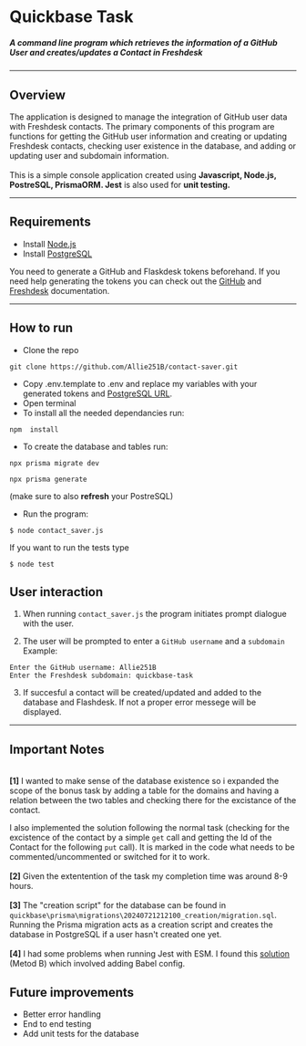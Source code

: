 # Quickbase Task

##### A command line program which retrieves the information of a GitHub User and creates/updates a Contact in Freshdesk

---

## Overview


The application is designed to manage the integration of GitHub user data with Freshdesk contacts. The primary components of this program are functions for getting the GitHub user information and creating or updating Freshdesk contacts, checking user existence in the database, and adding or updating user and subdomain information.
\
\
This is a simple console application created using **Javascript, Node.js, PostreSQL, PrismaORM. Jest** is also used for **unit testing.**

---

## Requirements

- Install [Node.js](https://nodejs.org/en/download)
- Install [PostgreSQL](https://www.postgresql.org/download/)

You need to generate a GitHub and Flaskdesk tokens beforehand. If you need help generating the tokens you can check out the [GitHub](https://docs.github.com/en/rest/authentication/authenticating-to-the-rest-api?apiVersion=2022-11-28) and [Freshdesk](https://developers.freshdesk.com/api/#getting-started) documentation.



---
## How to run

- Clone the repo 
 ```
 git clone https://github.com/Allie251B/contact-saver.git
 ```
- Copy .env.template to .env and replace my variables with your generated tokens and [PostgreSQL URL](https://www.prisma.io/docs/orm/overview/databases/postgresql#connection-url).
- Open terminal
- To install all the needed dependancies run:

 ```
 npm  install
 ```


- To create the database and tables run:

```
npx prisma migrate dev  
``` 
``` 
npx prisma generate
``` 

(make sure to also **refresh** your PostreSQL)
- Run the program:
```
$ node contact_saver.js
``` 

If you want to run the tests type
```
$ node test
```


## User interaction

1. When running `contact_saver.js` the program initiates prompt dialogue with the user.

2. The user will be prompted to enter a `GitHub username` and a `subdomain` 
\
Example:

```
Enter the GitHub username: Allie251B
Enter the Freshdesk subdomain: quickbase-task
```

3. If succesful a contact will be created/updated and added to the database and Flashdesk. If not a proper error messege will be displayed.


---
## Important Notes
\
**[1]**  I wanted to make sense of the database existence so i expanded the scope of the bonus task by adding a table for the domains and having a relation between the two tables and checking there for the excistance of the contact. 

I also implemented the solution following the normal task (checking for the excistence of the contact by a simple `get` call and getting the Id of the Contact for the following `put` call). It is marked in the code what needs to be commented/uncommented or switched for it to work.\
\
**[2]** Given the extentention of the task my completion time was around 8-9 hours.
\
\
**[3]** The "creation script" for the database can be found in ```quickbase\prisma\migrations\20240721212100_creation/migration.sql```.
Running the Prisma migration acts as a creation script and creates the database in PostgreSQL if a user hasn't created one yet.
\
\
**[4]** I had some problems when running Jest with ESM. I found this [solution](https://gist.github.com/rstacruz/511f43265de4939f6ca729a3df7b001c) (Metod B) which involved adding Babel config.

## Future improvements
* Better error handling
* End to end testing
* Add unit tests for the database
